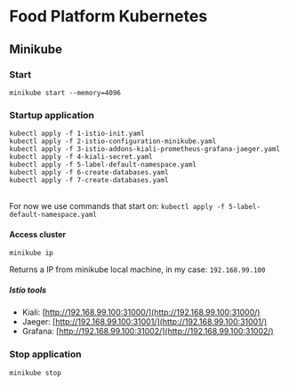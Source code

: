 # Food Platform Kubernetes

## Minikube

### Start
```
minikube start --memory=4096
```

### Startup application
```
kubectl apply -f 1-istio-init.yaml
kubectl apply -f 2-istio-configuration-minikube.yaml
kubectl apply -f 3-istio-addons-kiali-prometheus-grafana-jaeger.yaml
kubectl apply -f 4-kiali-secret.yaml
kubectl apply -f 5-label-default-namespace.yaml
kubectl apply -f 6-create-databases.yaml
kubectl apply -f 7-create-databases.yaml
```
\
For now we use commands that start on: `kubectl apply -f 5-label-default-namespace.yaml`

#### Access cluster
```
minikube ip
```
Returns a IP from minikube local machine, in my case: `192.168.99.100`

##### Istio tools

- Kiali: [http://192.168.99.100:31000/](http://192.168.99.100:31000/)
- Jaeger: [http://192.168.99.100:31001/](http://192.168.99.100:31001/)
- Grafana: [http://192.168.99.100:31002/](http://192.168.99.100:31002/)

### Stop application
```
minikube stop
```
